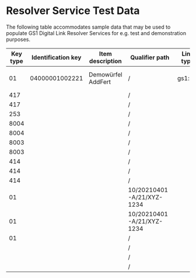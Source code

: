# Resolver Service Test Data

The following table accommodates sample data that may be used to populate GS1 Digital Link Resolver Services for e.g. test and demonstration purposes.

|Key type|Identification key|Item description|Qualifier path|Link type|Language|Context|Mime type|Link title|Target URL|
|--------|------------------|----------------|--------------|---------|--------|-------|---------|----------|----------|
|01|04000001002221|Demowürfel AddFert|/|gs1:pip|de|DE|text/html|GTIN Manager Produktseite|https://www.gtin-manager.de/produkte/gln-4000001000005-gs1-germany-gmbh/gtin-4000001002221-demow%C3%BCrfel-addfert|
|417| | |/| |de|DE|text/html| |https://ralphtro.github.io/fictitiousOne/parties/4012345000009/de/company.html|
|417| | |/| |en|GB|text/html| |https://ralphtro.github.io/fictitiousOne/parties/4012345000009/en/company.html|
|253| | |/| |en|GB|text/html| |https://ralphtro.github.io/fictitiousOne/documents/4012345000115ebon-4711/en/ebon.html|
|8004 | | |/| |en|GB|text/html| |https://ralphtro.github.io/fictitiousOne/assets/4012345ABCD-123/en/traceability.html|
|8004| | |/| |en|GB|text/html| |https://ralphtro.github.io/fictitiousOne/assets/4012345ABCD-124/en/traceability.html|
|8003| | |/| |en|GB|text/html| |https://ralphtro.github.io/fictitiousOne/assets/04012345111118988/en/pip.html|
|8003| | |/| |en|GB|text/html| |https://ralphtro.github.io/fictitiousOne/assets/04012345111118987/en/pip.html|
|414| | |/| |de|DE|text/html| |https://ralphtro.github.io/fictitiousOne/locations/4012345000108/de/locationInfo.html|
|414| | |/| |en|GB|text/html| |https://ralphtro.github.io/fictitiousOne/locations/4012345000108/en/locationInfo.html|
|414| | |/| |en|GB|application/ld+json| |https://github.com/RalphTro/fictitiousOne/blob/main/locations/4012345000108/openingHours.jsonld|
|01| | |10/20210401-A/21/XYZ-1234| |de|DE|text/html| |https://ralphtro.github.io/fictitiousOne/products/04012345999990/20210401-A/XYZ-1234/de/pip.html|
|01| | |10/20210401-A/21/XYZ-1234| |en|GB|text/html| |https://ralphtro.github.io/fictitiousOne/products/04012345999990/20210401-A/XYZ-1234/en/pip.html|
|01| | |/| |en|GB|text/html| |https://ralphtro.github.io/fictitiousOne/products/04012345999990/en/certification.html|
| | | |/| |en|GB|text/html| |https://ralphtro.github.io/fictitiousOne/products/04012345999990/en/userManual.html|
| | | |/| |de|DE|text/html| |https://ralphtro.github.io/fictitiousOne/shipments/040123451111111110/de/tracking.html|
| | | |/| |en|GB|text/html| |https://ralphtro.github.io/fictitiousOne/shipments/040123451111111110/en/tracking.html|